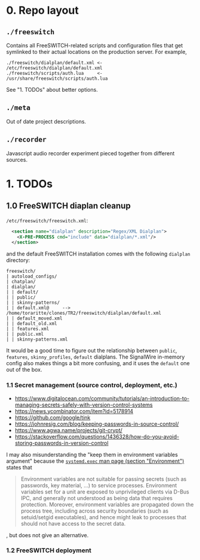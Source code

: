 # 0. Repo layout

## `./freeswitch`

Contains all FreeSWITCH-related scripts and configuration files that get symlinked to their actual locations on the production server. For example,

```text
./freeswitch/dialplan/default.xml <- /etc/freeswitch/dialplan/default.xml
./freeswitch/scripts/auth.lua     <- /usr/share/freeswitch/scripts/auth.lua
```

See "1. TODOs" about better options.

## `./meta`

Out of date project descriptions.

## `./recorder`

Javascript audio recorder experiment pieced together from different sources.

# 1. TODOs

## 1.0 FreeSWITCH diaplan cleanup

`/etc/freeswitch/freeswitch.xml`:

```xml
  <section name="dialplan" description="Regex/XML Dialplan">
    <X-PRE-PROCESS cmd="include" data="dialplan/*.xml"/>
  </section>
```

and the default FreeSWITCH installation comes with the following `dialplan` directory:

```text
freeswitch/
| autoload_configs/
| chatplan/
| dialplan/
| | default/
| | public/
| | skinny-patterns/
| | default.xml@	 --> /home/toraritte/clones/TR2/freeswitch/dialplan/default.xml
| | default_moved.xml
| | default_old.xml
| | features.xml
| | public.xml
| | skinny-patterns.xml
```

It would be a good time to figure out the relationship between `public`, `features`, `skinny_profiles`, `default` dialplans. The SignalWire in-memory config also makes things a bit more confusing, and it uses the `default` one out of the box.

### 1.1 Secret management (source control, deployment, etc.)

+ https://www.digitalocean.com/community/tutorials/an-introduction-to-managing-secrets-safely-with-version-control-systems
+ https://news.ycombinator.com/item?id=5178914
+ https://github.com/google/tink
+ https://johnresig.com/blog/keeping-passwords-in-source-control/
+ https://www.agwa.name/projects/git-crypt/
+ https://stackoverflow.com/questions/1436328/how-do-you-avoid-storing-passwords-in-version-control

I may also misunderstanding the "keep them in environment variables argument" because the [`systemd.exec` man page (section "Environment")](https://www.freedesktop.org/software/systemd/man/systemd.exec.html#Environment) states that

> Environment variables  are not suitable  for passing
> secrets (such  as passwords,  key material,  ...) to
> service processes.  Environment variables set  for a
> unit are  exposed to unprivileged clients  via D-Bus
> IPC, and generally not understood as being data that
> requires protection. Moreover, environment variables
> are  propagated  down  the process  tree,  including
> across  security boundaries  (such as  setuid/setgid
> executables), and hence might leak to processes that
> should not have access to the secret data.

, but does not give an alternative.

### 1.2 FreeSWITCH deployment
